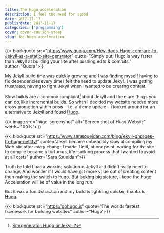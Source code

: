 ```yaml
---
title: The Hugo Acceleration
description: I feel the need for speed
date: 2017-11-17
publishdate: 2017-11-17
categories: ["programming"]
cover: cover-caution-steep
slug: the-hugo-acceleration
---
```


{{< blockquote src="https://www.quora.com/How-does-Hugo-compare-to-Jekyll-as-a-static-site-generator" quote="Simply put, Hugo is way faster than Jekyll at building your site after pushing edits & commits." author="Quora">}}

My Jekyll build time was quickly growing and I was finding myself having to fix dependencies every time I felt the need to update Jekyll. I was getting frustrated, having to fight Jekyll when I wanted to be creating content.

Slow builds are a common complaint[^redit] about Jekyll and there are things you can do, like incremental builds. So when I decided my website needed more cross promotion within posts - i.e. a theme update - I looked around for an alternative to Jekyll and found [Hugo](https://gohugo.io/).

{{< image src="hugo-screenshot" alt="Screen shot of Hugo Website" width="100%">}}

{{< blockquote src="https://www.sarasoueidan.com/blog/jekyll-ghpages-to-hugo-netlify/" quote="Jekyll became unbearably slow at compiling my Web site after every change I made. Until, at one point, waiting for the site to compile became a torturous, life-sucking process that I wanted to avoid at all costs" author="Sara Soueidan">}}

Truth be told I had a working solution in Jekyll and didn't really need to change. And wonder if I would have got more value out of creating content then making the switch to Hugo. But looking big picture, I hope the Hugo Acceleration will be of value in the long run.

But it was a fun distraction and my build is lightning quicker, thanks to [Hugo](https://gohugo.io/).

{{< blockquote src="https://gohugo.io" quote="The worlds fastest framework for building websites" author="Hugo">}}


[^redit]: [Site generator: Hugo or Jekyll ?](https://www.reddit.com/r/webdev/comments/63kl2q/site_generator_hugo_or_jekyll/)
